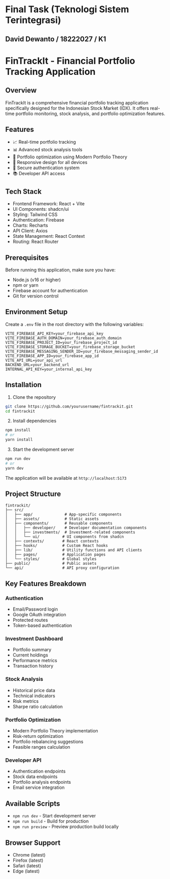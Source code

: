 # Final Task (Teknologi Sistem Terintegrasi)
## David Dewanto / 18222027 / K1

# FinTrackIt - Financial Portfolio Tracking Application

## Overview
FinTrackIt is a comprehensive financial portfolio tracking application specifically designed for the Indonesian Stock Market (IDX). It offers real-time portfolio monitoring, stock analysis, and portfolio optimization features.

## Features
- 📈 Real-time portfolio tracking
- 📊 Advanced stock analysis tools
- 🔄 Portfolio optimization using Modern Portfolio Theory
- 📱 Responsive design for all devices
- 🔐 Secure authentication system
- 📚 Developer API access

## Tech Stack
- Frontend Framework: React + Vite
- UI Components: shadcn/ui
- Styling: Tailwind CSS
- Authentication: Firebase
- Charts: Recharts
- API Client: Axios
- State Management: React Context
- Routing: React Router

## Prerequisites
Before running this application, make sure you have:
- Node.js (v16 or higher)
- npm or yarn
- Firebase account for authentication
- Git for version control

## Environment Setup
Create a `.env` file in the root directory with the following variables:
```env
VITE_FIREBASE_API_KEY=your_firebase_api_key
VITE_FIREBASE_AUTH_DOMAIN=your_firebase_auth_domain
VITE_FIREBASE_PROJECT_ID=your_firebase_project_id
VITE_FIREBASE_STORAGE_BUCKET=your_firebase_storage_bucket
VITE_FIREBASE_MESSAGING_SENDER_ID=your_firebase_messaging_sender_id
VITE_FIREBASE_APP_ID=your_firebase_app_id
VITE_API_URL=your_api_url
BACKEND_URL=your_backend_url
INTERNAL_API_KEY=your_internal_api_key
```

## Installation
1. Clone the repository
```bash
git clone https://github.com/yourusername/fintrackit.git
cd fintrackit
```

2. Install dependencies
```bash
npm install
# or
yarn install
```

3. Start the development server
```bash
npm run dev
# or
yarn dev
```

The application will be available at `http://localhost:5173`

## Project Structure
```
fintrackit/
├── src/
│   ├── app/              # App-specific components
│   ├── assets/           # Static assets
│   ├── components/       # Reusable components
│   │   ├── developer/    # Developer documentation components
│   │   ├── investments/  # Investment-related components
│   │   └── ui/          # UI components from shadcn
│   ├── contexts/        # React contexts
│   ├── hooks/           # Custom React hooks
│   ├── lib/             # Utility functions and API clients
│   ├── pages/           # Application pages
│   └── styles/          # Global styles
├── public/              # Public assets
└── api/                 # API proxy configuration
```

## Key Features Breakdown

### Authentication
- Email/Password login
- Google OAuth integration
- Protected routes
- Token-based authentication

### Investment Dashboard
- Portfolio summary
- Current holdings
- Performance metrics
- Transaction history

### Stock Analysis
- Historical price data
- Technical indicators
- Risk metrics
- Sharpe ratio calculation

### Portfolio Optimization
- Modern Portfolio Theory implementation
- Risk-return optimization
- Portfolio rebalancing suggestions
- Feasible ranges calculation

### Developer API
- Authentication endpoints
- Stock data endpoints
- Portfolio analysis endpoints
- Email service integration

## Available Scripts
- `npm run dev` - Start development server
- `npm run build` - Build for production
- `npm run preview` - Preview production build locally

## Browser Support
- Chrome (latest)
- Firefox (latest)
- Safari (latest)
- Edge (latest)